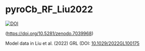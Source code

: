# pyroCb_RF_Liu2022

[![DOI](https://zenodo.org/badge/507188041.svg)](https://zenodo.org/badge/latestdoi/507188041)

(https://doi.org/10.5281/zenodo.7039968)

Model data in Liu et al. (2022) GRL (DOI: [10.1029/2022GL100175](https://doi.org/10.1029/2022GL100175)
